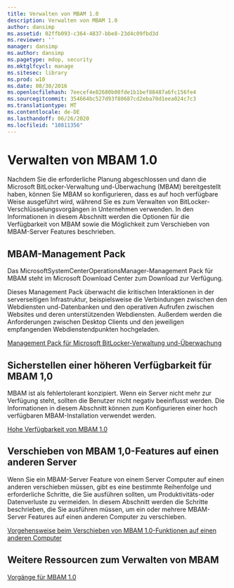```yaml
---
title: Verwalten von MBAM 1.0
description: Verwalten von MBAM 1.0
author: dansimp
ms.assetid: 02ffb093-c364-4837-bbe8-23d4c09fbd3d
ms.reviewer: ''
manager: dansimp
ms.author: dansimp
ms.pagetype: mdop, security
ms.mktglfcycl: manage
ms.sitesec: library
ms.prod: w10
ms.date: 08/30/2016
ms.openlocfilehash: 7eecef4e82680b08fde1b1bef88487a6fc156fe4
ms.sourcegitcommit: 354664bc527d93f80687cd2eba70d1eea024c7c3
ms.translationtype: MT
ms.contentlocale: de-DE
ms.lasthandoff: 06/26/2020
ms.locfileid: "10811356"
---
```

# Verwalten von MBAM 1.0


Nachdem Sie die erforderliche Planung abgeschlossen und dann die Microsoft BitLocker-Verwaltung und-Überwachung (MBAM) bereitgestellt haben, können Sie MBAM so konfigurieren, dass es auf hoch verfügbare Weise ausgeführt wird, während Sie es zum Verwalten von BitLocker-Verschlüsselungsvorgängen in Unternehmen verwenden. In den Informationen in diesem Abschnitt werden die Optionen für die Verfügbarkeit von MBAM sowie die Möglichkeit zum Verschieben von MBAM-Server Features beschrieben.

## MBAM-Management Pack


Das MicrosoftSystemCenterOperationsManager-Management Pack für MBAM steht im Microsoft Download Center zum Download zur Verfügung.

Dieses Management Pack überwacht die kritischen Interaktionen in der serverseitigen Infrastruktur, beispielsweise die Verbindungen zwischen den Webdiensten und-Datenbanken und den operativen Aufrufen zwischen Websites und deren unterstützenden Webdiensten. Außerdem werden die Anforderungen zwischen Desktop Clients und den jeweiligen empfangenden Webdienstendpunkten hochgeladen.

[Management Pack für Microsoft BitLocker-Verwaltung und-Überwachung](https://go.microsoft.com/fwlink/p/?LinkId=258390)

## Sicherstellen einer höheren Verfügbarkeit für MBAM 1,0


MBAM ist als fehlertolerant konzipiert. Wenn ein Server nicht mehr zur Verfügung steht, sollten die Benutzer nicht negativ beeinflusst werden. Die Informationen in diesem Abschnitt können zum Konfigurieren einer hoch verfügbaren MBAM-Installation verwendet werden.

[Hohe Verfügbarkeit von MBAM 1.0](high-availability-for-mbam-10.md)

## Verschieben von MBAM 1,0-Features auf einen anderen Server


Wenn Sie ein MBAM-Server Feature von einem Server Computer auf einen anderen verschieben müssen, gibt es eine bestimmte Reihenfolge und erforderliche Schritte, die Sie ausführen sollten, um Produktivitäts-oder Datenverluste zu vermeiden. In diesem Abschnitt werden die Schritte beschrieben, die Sie ausführen müssen, um ein oder mehrere MBAM-Server Features auf einen anderen Computer zu verschieben.

[Vorgehensweise beim Verschieben von MBAM 1.0-Funktionen auf einen anderen Computer](how-to-move-mbam-10-features-to-another-computer.md)

## Weitere Ressourcen zum Verwalten von MBAM


[Vorgänge für MBAM 1.0](operations-for-mbam-10.md)

 

 





